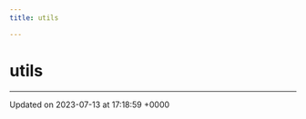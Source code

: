 ```yaml
---
title: utils

---
```


# utils








-------------------------------

Updated on 2023-07-13 at 17:18:59 +0000